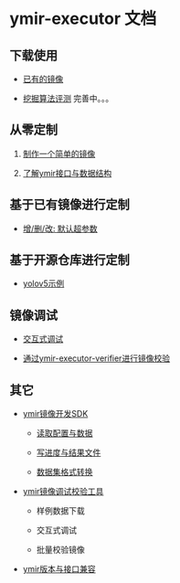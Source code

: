# ymir-executor 文档

## 下载使用

- [已有的镜像](./official-docker-image.md)

- [挖掘算法评测](./mining-images-overview.md) 完善中。。。

## 从零定制

1. [制作一个简单的镜像](../det-demo-tmi/README.md)

2. [了解ymir接口与数据结构](./ymir-dataset-zh-CN.md)

## 基于已有镜像进行定制

- [增/删/改: 默认超参数](./hyper-parameter.md)

## 基于开源仓库进行定制

- [yolov5示例](https://github.com/yzbx/ymir-yolov5/pull/2/files)

## 镜像调试

- [交互式调试](./docker-image-debug.md)

- [通过ymir-executor-verifier进行镜像校验](https://github.com/modelai/ymir-executor-verifier)

## 其它

- [ymir镜像开发SDK](https://github.com/modelai/ymir-executor-sdk)

    - [读取配置与数据](https://github.com/modelai/ymir-executor-sdk/blob/master/docs/read.md)

    - [写进度与结果文件](https://github.com/modelai/ymir-executor-sdk/blob/master/docs/write.md)

    - [数据集格式转换](https://github.com/modelai/ymir-executor-sdk/blob/master/docs/dataset_convert.md)

- [ymir镜像调试校验工具](https://github.com/modelai/ymir-executor-verifier)

    - 样例数据下载

    - 交互式调试

    - 批量校验镜像

- [ymir版本与接口兼容](./ymir-executor-version.md)
